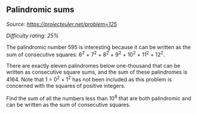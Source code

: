Palindromic sums
----------------

*Source: https://projecteuler.net/problem=125*


*Difficulty rating: 25%*

The palindromic number 595 is interesting because it can be written as
the sum of consecutive squares: 6<sup>2</sup> + 7<sup>2</sup> + 8<sup>2</sup> + 9<sup>2</sup> + 10<sup>2</sup> +
11<sup>2</sup> + 12<sup>2</sup>.

There are exactly eleven palindromes below one-thousand that can be
written as consecutive square sums, and the sum of these palindromes is
4164. Note that 1 = 0<sup>2</sup> + 1<sup>2</sup> has not been included as this problem is
concerned with the squares of positive integers.

Find the sum of all the numbers less than 10<sup>8</sup> that are both
palindromic and can be written as the sum of consecutive squares.
